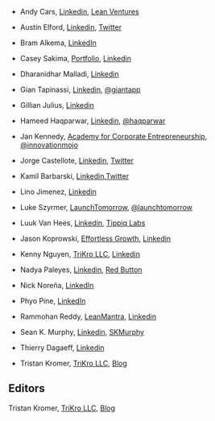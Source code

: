 
* Andy Cars, [Linkedin](https://se.linkedin.com/in/andycars), [Lean Ventures](http://leanventures.se/)

* Austin Elford, [Linkedin](https://www.linkedin.com/in/austinefurd), [Twitter](https://twitter.com/austinefurd)

* Bram Alkema, [LinkedIn](https://www.linkedin.com/in/bramalkema)

* Casey Sakima, [Portfolio](http://caseysakima.com/), [Linkedin](https://www.linkedin.com/in/caseysakima)

* Dharanidhar Malladi, [Linkedin](https://www.linkedin.com/in/dmalladi)

* Gian Tapinassi, [Linkedin](https://ie.linkedin.com/in/giantapinassi), [@giantapp](https://twitter.com/giantapp)

* Gillian Julius, [Linkedin](https://www.linkedin.com/in/gillianjulius)

* Hameed Haqparwar, [Linkedin](https://www.linkedin.com/in/haqparwar), [@haqparwar](https://twitter.com/haqparwar)

* Jan Kennedy, [Academy for Corporate Entrepreneurship](http://www.afce.co/), [@innovationmojo](https://twitter.com/innovationmojo)

* Jorge Castellote, [Linkedin](https://ae.linkedin.com/in/jorgecastelloteworldleadership), [Twitter](https://twitter.com/sircastel)

* Kamil Barbarski, [Linkedin](https://de.linkedin.com/in/kamilbarbarski),[Twitter](https://twitter.com/kamilbbs)

* Lino Jimenez, [Linkedin](https://www.linkedin.com/pub/lino-jimenez-jr/3/9b2/498)

* Luke Szyrmer, [LaunchTomorrow](http://blog.launchtomorrow.com/about-launch-tomorrow/), [@launchtomorrow](https://twitter.com/launchtomorrow)

* Luuk Van Hees, [Linkedin](https://nl.linkedin.com/pub/luuk-van-hees/29/93b/34b), [Tippiq Labs](https://www.tippiqlabs.nl/)

* Jason Koprowski, [Effortless Growth](http://www.effortlessgrowth.com/), [Linkedin](https://www.linkedin.com/in/jasonkoprowski)

* Kenny Nguyen, [TriKro LLC](http://www.trikro.com/), [Linkedin](https://www.linkedin.com/in/kennythanhnguyen)

* Nadya Paleyes, [Linkedin](https://ie.linkedin.com/in/nadyapaleyes), [Red Button](http://red-button.co)

* Nick Noreña, [LinkedIn](https://www.linkedin.com/in/nicknorena)

* Phyo Pine, [LinkedIn](https://ca.linkedin.com/in/phyop)

* Rammohan Reddy, [LeanMantra](http://leanmantra.in/), [Linkedin](https://in.linkedin.com/in/rammohankreddy)

* Sean K. Murphy, [Linkedin](https://www.linkedin.com/in/skmurphy), [SKMurphy](http://www.skmurphy.com/)

* Thierry Dagaeff, [Linkedin](https://ch.linkedin.com/pub/thierry-dagaeff/2/473/127)

* Tristan Kromer, [TriKro LLC](http://www.trikro.com/), [Blog](http://grasshopperherder.com/)

## Editors

Tristan Kromer, [TriKro LLC](http://www.trikro.com/), [Blog](http://grasshopperherder.com/)



